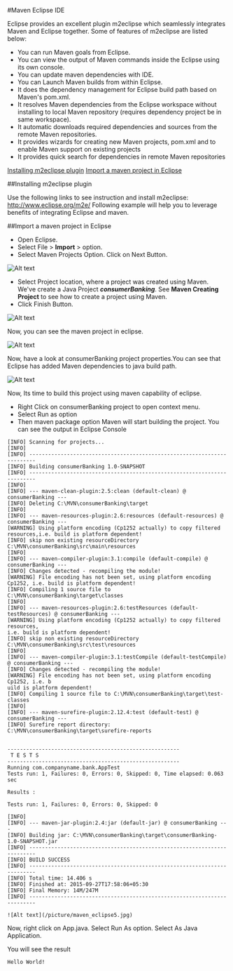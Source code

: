 
#Maven Eclipse IDE 

Eclipse provides an excellent plugin m2eclipse which seamlessly integrates Maven and Eclipse together. Some of features of m2eclipse are listed below:   

- You can run Maven goals from Eclipse.
- You can view the output of Maven commands inside the Eclipse using its own console.
- You can update maven dependencies with IDE.
- You can Launch Maven builds from within Eclipse.
- It does the dependency management for Eclipse build path based on Maven's pom.xml.
- It resolves Maven dependencies from the Eclipse workspace without installing to local Maven repository (requires dependency project be in same workspace).
- It automatic downloads required dependencies and sources from the remote Maven repositories.
- It provides wizards for creating new Maven projects, pom.xml and to enable Maven support on existing projects
- It provides quick search for dependencies in remote Maven repositories



 [<i class="icon-file"></i>Installing m2eclipse plugin](#installing-m2eclipse-plugin)
  [<i class="icon-file"></i>Import a maven project in Eclipse](#import-a-maven-project-in-Eclipse)


##Installing m2eclipse plugin

Use the following links to see instruction and install m2eclipse:  http://www.eclipse.org/m2e/
Following example will help you to leverage benefits of integrating Eclipse and maven.


##Import a maven project in Eclipse
- Open Eclipse.  
- Select File > **Import** > option.  
- Select Maven Projects Option. Click on Next Button.  

 ![Alt text](/picture/maven_eclipse1.jpg)  


- Select Project location, where a project was created using Maven. We've create a Java Project ***consumerBanking***. See **Maven Creating Project** to see how to create a project using Maven.  
- Click Finish Button.  


 ![Alt text](/picture/maven_eclipse2.jpg)  

 Now, you can see the maven project in eclipse.

  ![Alt text](/picture/maven_eclipse3.jpg)  

Now, have a look at consumerBanking project properties.You can see that Eclipse has added Maven dependencies to java build path.  


   ![Alt text](/picture/maven_eclipse4.jpg)  

Now, Its time to build this project using maven capability of eclipse.
- Right Click on consumerBanking project to open context menu.
- Select Run as option
- Then maven package option
Maven will start building the project. You can see the output in Eclipse Console

```
[INFO] Scanning for projects...
[INFO]
[INFO] ------------------------------------------------------------------------
[INFO] Building consumerBanking 1.0-SNAPSHOT
[INFO] ------------------------------------------------------------------------
[INFO]
[INFO] --- maven-clean-plugin:2.5:clean (default-clean) @ consumerBanking ---
[INFO] Deleting C:\MVN\consumerBanking\target
[INFO]
[INFO] --- maven-resources-plugin:2.6:resources (default-resources) @ consumerBanking ---
[WARNING] Using platform encoding (Cp1252 actually) to copy filtered resources,i.e. build is platform dependent!
[INFO] skip non existing resourceDirectory C:\MVN\consumerBanking\src\main\resources
[INFO]
[INFO] --- maven-compiler-plugin:3.1:compile (default-compile) @ consumerBanking ---
[INFO] Changes detected - recompiling the module!
[WARNING] File encoding has not been set, using platform encoding Cp1252, i.e. build is platform dependent!
[INFO] Compiling 1 source file to C:\MVN\consumerBanking\target\classes
[INFO]
[INFO] --- maven-resources-plugin:2.6:testResources (default-testResources) @ consumerBanking ---
[WARNING] Using platform encoding (Cp1252 actually) to copy filtered resources,
i.e. build is platform dependent!
[INFO] skip non existing resourceDirectory C:\MVN\consumerBanking\src\test\resources
[INFO]
[INFO] --- maven-compiler-plugin:3.1:testCompile (default-testCompile) @ consumerBanking ---
[INFO] Changes detected - recompiling the module!
[WARNING] File encoding has not been set, using platform encoding Cp1252, i.e. b
uild is platform dependent!
[INFO] Compiling 1 source file to C:\MVN\consumerBanking\target\test-classes
[INFO]
[INFO] --- maven-surefire-plugin:2.12.4:test (default-test) @ consumerBanking ---
[INFO] Surefire report directory: C:\MVN\consumerBanking\target\surefire-reports


-------------------------------------------------------
 T E S T S
-------------------------------------------------------
Running com.companyname.bank.AppTest
Tests run: 1, Failures: 0, Errors: 0, Skipped: 0, Time elapsed: 0.063 sec

Results :

Tests run: 1, Failures: 0, Errors: 0, Skipped: 0

[INFO]
[INFO] --- maven-jar-plugin:2.4:jar (default-jar) @ consumerBanking ---
[INFO] Building jar: C:\MVN\consumerBanking\target\consumerBanking-1.0-SNAPSHOT.jar
[INFO] ------------------------------------------------------------------------
[INFO] BUILD SUCCESS
[INFO] ------------------------------------------------------------------------
[INFO] Total time: 14.406 s
[INFO] Finished at: 2015-09-27T17:58:06+05:30
[INFO] Final Memory: 14M/247M
[INFO] ------------------------------------------------------------------------

```  



    ![Alt text](/picture/maven_eclipse5.jpg)  


Now, right click on App.java. Select Run As option. Select As Java Application.

You will see the result  

```
Hello World!
```

